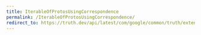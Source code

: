 ```yaml
---
title: IterableOfProtosUsingCorrespondence
permalink: /IterableOfProtosUsingCorrespondence/
redirect_to: https://truth.dev/api/latest/com/google/common/truth/extensions/proto/IterableOfProtosUsingCorrespondence.html
---
```

